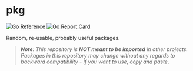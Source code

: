 # pkg

[![Go Reference](https://pkg.go.dev/badge/github.com/spy16/pkg.svg)](https://pkg.go.dev/github.com/spy16/pkg) [![Go Report Card](https://goreportcard.com/badge/github.com/spy16/pkg)](https://goreportcard.com/report/github.com/spy16/pkg) 

Random, re-usable, probably useful packages.


> ***Note**: This repository is **NOT meant to be imported** in other projects. Packages in this repository may change without any regards to backward compatibility - If you want to use, copy and paste*.
